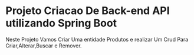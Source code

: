# Projeto Criacao  De Back-end API utilizando Spring Boot
Neste Projeto Vamos Criar Uma entidade Produtos e realizar Um Crud Para Criar,Alterar,Buscar e Remover.
